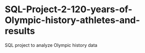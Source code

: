 # SQL-Project-2-120-years-of-Olympic-history-athletes-and-results
SQL project to analyze Olympic history data
